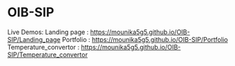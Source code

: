 # OIB-SIP
Live Demos:
Landing page : https://mounika5g5.github.io/OIB-SIP/Landing_page
Portfolio : https://mounika5g5.github.io/OIB-SIP/Portfolio
Temperature_convertor : https://mounika5g5.github.io/OIB-SIP/Temperature_convertor
